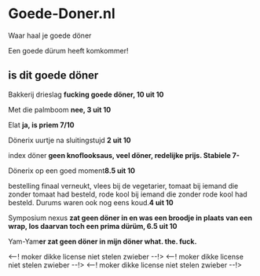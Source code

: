 # Goede-Doner.nl
Waar haal je goede döner

Een goede dürum heeft komkommer! 
<h2>is dit goede döner</h2>
<p>Bakkerij drieslag <b>fucking goede döner, 10 uit 10</b></p>
<p>Met die palmboom <b>nee, 3 uit 10</b></p>
<p>Elat <b>ja, is priem 7/10</b></p>
<p>Dönerix uurtje na sluitingstujd <b> 2 uit 10 </b></p>
<p>index döner<b> geen knoflooksaus, veel döner, redelijke prijs. Stabiele 7-</b></p>
<p>Dönerix op een goed moment<b>8.5 uit 10</b></p>
<p>bestelling finaal verneukt, vlees bij de vegetarier, tomaat bij iemand die zonder tomaat had besteld, rode kool bij iemand die zonder rode kool had besteld. Durums waren ook nog eens koud.<b>4 uit 10</b></p>
<p>Symposium nexus  <b>zat geen döner in en was een broodje in plaats van een wrap, los daarvan toch een prima dürüm, 6.5 uit 10</b></p>
<p>Yam-Yam<b>er zat geen döner in mijn döner what. the. fuck. </b></p>
<--! moker dikke license niet stelen zwieber --!>
<--! moker dikke license niet stelen zwieber --!>
<--! moker dikke license niet stelen zwieber --!>
